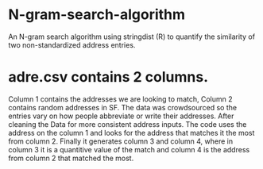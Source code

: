 # N-gram-search-algorithm
An N-gram search algorithm using stringdist (R) to quantify the similarity of two non-standardized address entries. 
# adre.csv contains 2 columns. 
Column 1 contains the addresses we are looking to match, Column 2 contains random addresses in SF.
The data was crowdsourced so the entries vary on how people abbreviate or write their addresses. 
After cleaning the Data for more consistent address inputs.
The code uses the address on the column 1 and looks for the address that matches it the most from column 2. 
Finally it generates column 3 and column 4, where in column 3 it is a quantitive value of the match and column 4 is the address from column 2 that matched the most.
